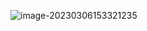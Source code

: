 ![image-20230306153321235](C:\Users\qq130\AppData\Roaming\Typora\typora-user-images\image-20230306153321235.png)